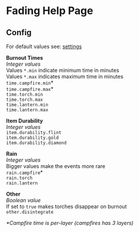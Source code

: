 # Fading Help Page

## Config

For default values see: [settings](https://github.com/magistermaks/mod-fading/blob/master/src/main/java/net/darktree/fading/Settings.java)

**Burnout Times**  
_Integer values_  
Values `*.min` indicate minimum time in minutes  
Values `*.max` indicates maximum time in minutes  
`time.campfire.min`*  
`time.campfire.max`*  
`time.torch.min`  
`time.torch.max`  
`time.lantern.min`  
`time.lantern.max`  

**Item Durability**  
_Integer values_  
`item.durability.flint`  
`item.durability.gold`  
`item.durability.diamond`   

**Rain**  
_Integer values_  
Bigger values make the events more rare  
`rain.campfire`*  
`rain.torch`  
`rain.lantern`  

**Other**  
_Boolean value_  
If set to `true` makes torches disappear on burnout  
`other.disintegrate`

_*Campfire time is per-layer (campfires has 3 layers)_